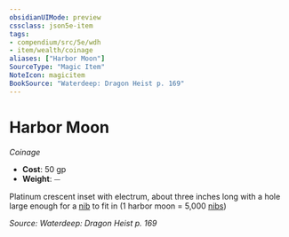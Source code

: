 ```yaml
---
obsidianUIMode: preview
cssclass: json5e-item
tags:
- compendium/src/5e/wdh
- item/wealth/coinage
aliases: ["Harbor Moon"]
SourceType: "Magic Item"
NoteIcon: magicitem
BookSource: "Waterdeep: Dragon Heist p. 169"
---
```

# Harbor Moon
*Coinage*  

- **Cost**: 50 gp
- **Weight**: ⏤

Platinum crescent inset with electrum, about three inches long with a hole large enough for a [nib](/2-Mechanics/CLI/items/nib-wdh.md) to fit in (1 harbor moon = 5,000 [nibs](/2-Mechanics/CLI/items/nib-wdh.md))

*Source: Waterdeep: Dragon Heist p. 169*